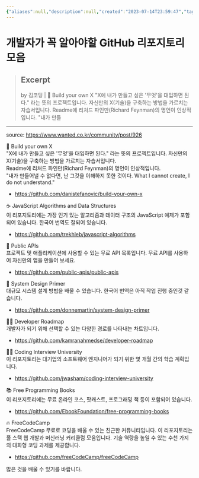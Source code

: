 ```yaml
---
{"aliases":null,"description":null,"created":"2023-07-14T23:59:47","tags":null,"source":"https://www.wanted.co.kr/community/post/926","author":"김코딩","title":"개발자가 꼭 알아야할 GitHub 리포지토리 모음","updated":"2023-07-15T21:30:21","dg-publish":true,"permalink":"/docs/assets/개발자가 꼭 알아야할 GitHub 리포지토리 모음/","dgPassFrontmatter":true}
---
```



# 개발자가 꼭 알아야할 GitHub 리포지토리 모음

> ## Excerpt
> by 김코딩 | 🚀 Build your own X "X에 내가 만들고 싶은 '무엇'을 대입하면 된다." 라는 뜻의 프로젝트입니다. 자신만의 X(기술)을 구축하는 방법을 가르치는 자습서입니다. Readme에 리처드 파인만(Richard Feynman)의 명언이 인상적입니다. "내가 만들

---
source: https://www.wanted.co.kr/community/post/926

🚀 Build your own X  
"X에 내가 만들고 싶은 '무엇'을 대입하면 된다." 라는 뜻의 프로젝트입니다. 자신만의 X(기술)을 구축하는 방법을 가르치는 자습서입니다.  
Readme에 리처드 파인만(Richard Feynman)의 명언이 인상적입니다.  
"내가 만들어낼 수 없다면, 난 그것을 이해하지 못한 것이다. What I cannot create, I do not understand."
- https://github.com/danistefanovic/build-your-own-x


☕ JavaScript Algorithms and Data Structures  
이 리포지토리에는 가장 인기 있는 알고리즘과 데이터 구조의 JavaScript  예제가 포함되어 있습니다. 한국어 번역도 잘되어 있습니다.
- https://github.com/trekhleb/javascript-algorithms


🌿 Public APIs  
프로젝트 및 애플리케이션에 사용할 수 있는 무료 API 목록입니다. 무료 API를 사용하여 자신만의 앱을 만들어 보세요.
- https://github.com/public-apis/public-apis


🥤 System Design Primer  
대규모 시스템 설계 방법을 배울 수 있습니다. 한국어 번역은 아직 작업 진행 중인것 같습니다.
- https://github.com/donnemartin/system-design-primer


🤷‍♂️ Developer Roadmap  
개발자가 되기 위해 선택할 수 있는 다양한 경로를 나타내는 차트입니다. 
- https://github.com/kamranahmedse/developer-roadmap


👨‍💻 Coding Interview University  
이 리포지토리는 대기업의 소프트웨어 엔지니어가 되기 위한 몇 개월 간의 학습 계획입니다.
- https://github.com/jwasham/coding-interview-university


📚 Free Programming Books  
이 리포지토리에는 무료 온라인 코스, 팟캐스트, 프로그래밍 책 등이 포함되어 있습니다.
- https://github.com/EbookFoundation/free-programming-books


🔥 FreeCodeCamp  
FreeCodeCamp 무료로 코딩을 배울 수 있는 친근한 커뮤니티입니다. 이 리포지토리는 풀 스택 웹 개발과 머신러닝 커리큘럼 모음입니다. 기술 역량을 높일 수 있는 수천 가지의 대화형 코딩 과제를 제공합니다.
- https://github.com/freeCodeCamp/freeCodeCamp


많은 것을 배울 수 있기를 바랍니다.
